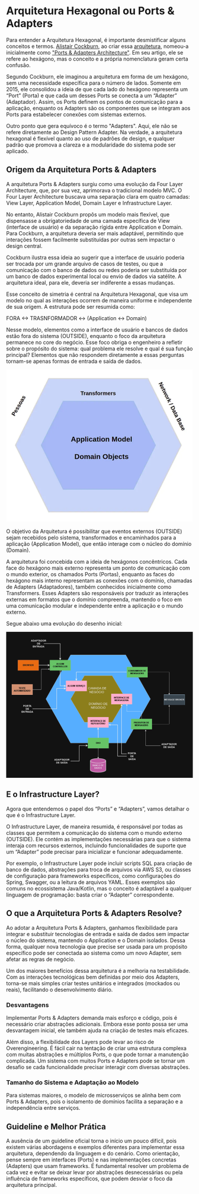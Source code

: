 # Arquitetura Hexagonal ou Ports & Adapters

Para entender a Arquitetura Hexagonal, é importante desmistificar alguns conceitos e termos. <a href="https://alistair.cockburn.us/coming-soon/" target="_blank">Alistair Cockburn</a>, ao criar essa <a href="https://wiki.c2.com/?HexagonalArchitecture=" target="_blank">arquitetura</a>, nomeou-a inicialmente como <a href="https://wiki.c2.com/?PortsAndAdaptersArchitecture=" target="_blank" >"Ports & Adapters Architecture"</a>. Em seu artigo, ele se refere ao hexágono, mas o conceito e a própria nomenclatura geram certa confusão.

Segundo Cockburn, ele imaginou a arquitetura em forma de um hexágono, sem uma necessidade específica para o número de lados. Somente em 2015, ele consolidou a ideia de que cada lado do hexágono representa um “Port” (Porta) e que cada um desses Ports se conecta a um “Adapter” (Adaptador). Assim, os Ports definem os pontos de comunicação para a aplicação, enquanto os Adapters são os componentes que se integram aos Ports para estabelecer conexões com sistemas externos.

Outro ponto que gera equívoco é o termo "Adapters". Aqui, ele não se refere diretamente ao Design Pattern Adapter. Na verdade, a arquitetura hexagonal é flexível quanto ao uso de padrões de design, e qualquer padrão que promova a clareza e a modularidade do sistema pode ser aplicado.

## Origem da Arquitetura Ports & Adapters

A arquitetura Ports & Adapters surgiu como uma evolução da Four Layer Architecture, que, por sua vez, aprimorava o tradicional modelo MVC. O Four Layer Architecture buscava uma separação clara em quatro camadas: View Layer, Application Model, Domain Layer e Infrastructure Layer.

No entanto, Alistair Cockburn propôs um modelo mais flexível, que dispensasse a obrigatoriedade de uma camada específica de View (interface de usuário) e da separação rígida entre Application e Domain. Para Cockburn, a arquitetura deveria ser mais adaptável, permitindo que interações fossem facilmente substituídas por outras sem impactar o design central.

Cockburn ilustra essa ideia ao sugerir que a interface de usuário poderia ser trocada por um grande arquivo de casos de testes, ou que a comunicação com o banco de dados ou redes poderia ser substituída por um banco de dados experimental local ou envio de dados via satélite. A arquitetura ideal, para ele, deveria ser indiferente a essas mudanças.

Esse conceito de simetria é central na Arquitetura Hexagonal, que visa um modelo no qual as interações ocorrem de maneira uniforme e independente de sua origem. A estrutura pode ser resumida como:

FORA <-> TRASNFORMADOR <-> (Application <-> Domain)

Nesse modelo, elementos como a interface de usuário e bancos de dados estão fora do sistema (OUTSIDE), enquanto o foco da arquitetura permanece no core do negócio. Esse foco obriga o engenheiro a refletir sobre o propósito do sistema: qual problema ele resolve e qual é sua função principal? Elementos que não respondem diretamente a essas perguntas tornam-se apenas formas de entrada e saída de dados.

!['Pots and Adapters'](../../assets/ports-and-adapters-1.png)

O objetivo da Arquitetura é possibilitar que eventos externos (OUTSIDE) sejam recebidos pelo sistema, transformados e encaminhados para a aplicação (Application Model), que então interage com o núcleo do domínio (Domain).

A arquitetura foi concebida com a ideia de hexágonos concêntricos. Cada face do hexágono mais externo representa um ponto de comunicação com o mundo exterior, os chamados Ports (Portas), enquanto as faces do hexágono mais interno representam as conexões com o domínio, chamadas de Adapters (Adaptadores), também conhecidos inicialmente como Transformers. Esses Adapters são responsáveis por traduzir as interações externas em formatos que o domínio compreenda, mantendo o foco em uma comunicação modular e independente entre a aplicação e o mundo externo.

Segue abaixo uma evolução do desenho inicial:

!['Pots and Adapters'](../../assets/ports-and-adapters-2.png)

## E o Infrastructure Layer?

Agora que entendemos o papel dos “Ports” e “Adapters”, vamos detalhar o que é o Infrastructure Layer.

O Infrastructure Layer, de maneira resumida, é responsável por todas as classes que permitem a comunicação do sistema com o mundo externo (OUTSIDE). Ele contém as implementações necessárias para que o sistema interaja com recursos externos, incluindo funcionalidades de suporte que um “Adapter” pode precisar para inicializar e funcionar adequadamente.

Por exemplo, o Infrastructure Layer pode incluir scripts SQL para criação de banco de dados, abstrações para troca de arquivos via AWS S3, ou classes de configuração para frameworks específicos, como configurações do Spring, Swagger, ou a leitura de arquivos YAML. Esses exemplos são comuns no ecossistema Java/Kotlin, mas o conceito é adaptável a qualquer linguagem de programação: basta criar o “Adapter” correspondente.


## O que a Arquitetura Ports & Adapters Resolve?

Ao adotar a Arquitetura Ports & Adapters, ganhamos flexibilidade para integrar e substituir tecnologias de entrada e saída de dados sem impactar o núcleo do sistema, mantendo o Application e o Domain isolados. Dessa forma, qualquer nova tecnologia que precise ser usada para um propósito específico pode ser conectada ao sistema como um novo Adapter, sem afetar as regras de negócio.

Um dos maiores benefícios dessa arquitetura é a melhoria na testabilidade. Com as interações tecnológicas bem definidas por meio dos Adapters, torna-se mais simples criar testes unitários e integrados (mockados ou reais), facilitando o desenvolvimento diário.

### Desvantagens

Implementar Ports & Adapters demanda mais esforço e código, pois é necessário criar abstrações adicionais. Embora esse ponto possa ser uma desvantagem inicial, ele também ajuda na criação de testes mais eficazes.

Além disso, a flexibilidade dos Layers pode levar ao risco de Overengineering. É fácil cair na tentação de criar uma estrutura complexa com muitas abstrações e múltiplos Ports, o que pode tornar a manutenção complicada. Um sistema com muitos Ports e Adapters pode se tornar um desafio se cada funcionalidade precisar interagir com diversas abstrações.

### Tamanho do Sistema e Adaptação ao Modelo

Para sistemas maiores, o modelo de microsserviços se alinha bem com Ports & Adapters, pois o isolamento de domínios facilita a separação e a independência entre serviços.

## Guideline e Melhor Prática

A ausência de um guideline oficial torna o início um pouco difícil, pois existem várias abordagens e exemplos diferentes para implementar essa arquitetura, dependendo da linguagem e do cenário. Como orientação, pense sempre em interfaces (Ports) e nas implementações concretas (Adapters) que usam frameworks. É fundamental resolver um problema de cada vez e evitar se deixar levar por abstrações desnecessárias ou pela influência de frameworks específicos, que podem desviar o foco da arquitetura principal.